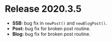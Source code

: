 # Release 2020.3.5

* **SSB:** bug fix in `newPost()` and `newBlogPost()`.
* **Post:** bug fix for broken post routine.
* **Blog:** bug fix for broken post routine.

